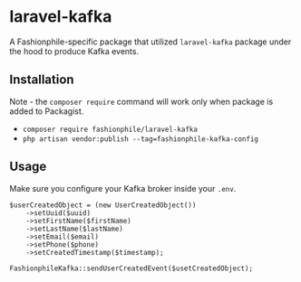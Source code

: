 # laravel-kafka

A Fashionphile-specific package that utilized `laravel-kafka` package under the hood to produce Kafka events.

## Installation

Note - the `composer require` command will work only when package is added to Packagist.

* `composer require fashionphile/laravel-kafka`
* `php artisan vendor:publish --tag=fashionphile-kafka-config`

## Usage

Make sure you configure your Kafka broker inside your `.env`.

```phpregexp
$userCreatedObject = (new UserCreatedObject())
    ->setUuid($uuid)
    ->setFirstName($firstName)
    ->setLastName($lastName)
    ->setEmail($email)
    ->setPhone($phone)
    ->setCreatedTimestamp($timestamp);

FashionphileKafka::sendUserCreatedEvent($usetCreatedObject);
```
